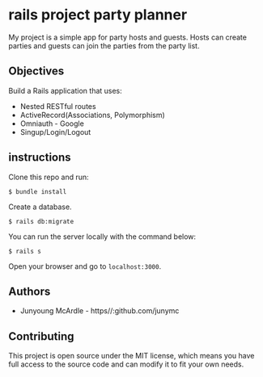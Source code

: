 # rails project party planner

My project is a simple app for party hosts and guests. Hosts can create parties and guests can join the parties from the party list.

## Objectives
Build a Rails application that uses:

  - Nested RESTful routes
  - ActiveRecord(Associations, Polymorphism)
  - Omniauth - Google
  - Singup/Login/Logout

## instructions

Clone this repo and run:
```
$ bundle install
```
Create a database.
```
$ rails db:migrate
```
You can run the server locally with the command below:
```
$ rails s
```
Open your browser and go to `localhost:3000`.

## Authors
- Junyoung McArdle - https//:github.com/junymc


## Contributing
This project is open source under the MIT license, which means you have full access to the source code and can modify it to fit your own needs.